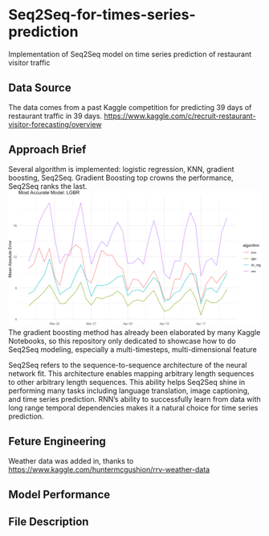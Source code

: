 # Seq2Seq-for-times-series-prediction
Implementation of Seq2Seq model on time series prediction of restaurant visitor traffic
## Data Source
The data comes from a past Kaggle competition for predicting 39 days of restaurant traffic in 39 days.
https://www.kaggle.com/c/recruit-restaurant-visitor-forecasting/overview

## Approach Brief
Several algorithm is implemented: logistic regression,  KNN, gradient boosting, Seq2Seq. Gradient Boosting top crowns the performance, Seq2Seq ranks the last.
![Model Performance Comparison](https://github.com/Jiejanet/Seq2Seq-for-times-series-prediction/blob/master/Model%20Performance.png)
The gradient boosting method has already been elaborated by many Kaggle Notebooks, so this repository only dedicated to showcase how to do Seq2Seq modeling, especially a multi-timesteps, multi-dimensional feature

Seq2Seq refers to the sequence-to-sequence architecture of the neural network fit. This architecture enables mapping arbitrary length sequences to other arbitrary length sequences. This ability helps Seq2Seq shine in performing many tasks including language translation, image captioning, and time series prediction. RNN’s ability to successfully learn from data with long range temporal dependencies makes it a natural choice for time series prediction. 

## Feture Engineering
Weather data was added in, thanks to https://www.kaggle.com/huntermcgushion/rrv-weather-data 

## Model Performance



## File Description


